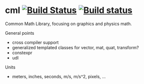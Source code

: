 # cml [![Build Status](https://travis-ci.org/CruizeMissile/cml.svg)](https://travis-ci.org/CruizeMissile/cml) [![Build status](https://ci.appveyor.com/api/projects/status/qpm5fthqwws3xe98?svg=true)](https://ci.appveyor.com/project/CruizeMissile/cml)
Common Math Library, focusing on graphics and physics math.

General points
* cross compiler support
* generalized templated classes for vector, mat, quat, transform?
* constexpr
* udl

Units
* meters, inches, seconds, m/s, m/s^2, pixels, ...
